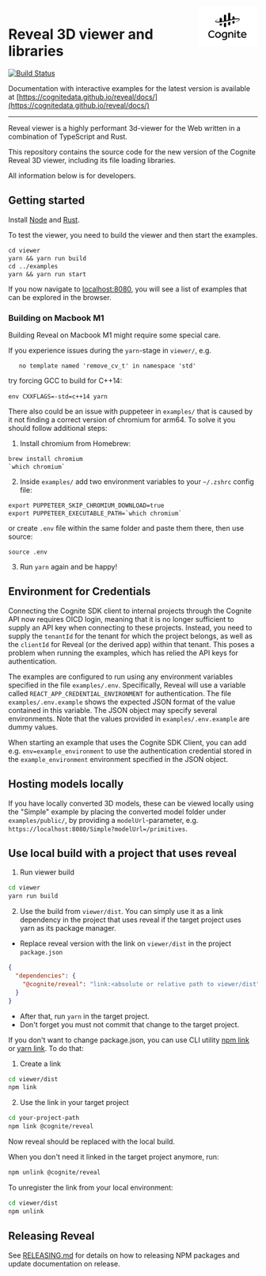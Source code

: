 <a href="https://cognite.com/">
<picture>
  <source media="(prefers-color-scheme: dark)" srcset="./cognite_logo_dark.png">
  <img src="./cognite_logo.png" alt="Cognite logo" title="Cognite" align="right" height="80" />
</picture>
</a>

# Reveal 3D viewer and libraries

[![Build Status](https://github.com/cognitedata/reveal/actions/workflows/ci.yml/badge.svg
)](https://github.com/cognitedata/reveal/actions/workflows/ci.yml)

Documentation with interactive examples for the latest version is available at [https://cognitedata.github.io/reveal/docs/](https://cognitedata.github.io/reveal/docs/)

---

Reveal viewer is a highly performant 3d-viewer for the Web written in a combination of TypeScript and Rust.

This repository contains the source code for the new version of the Cognite Reveal 3D viewer,
including its file loading libraries.

All information below is for developers.

## Getting started

Install [Node](https://nodejs.org/en/download/) and [Rust](https://doc.rust-lang.org/cargo/getting-started/installation.html).

To test the viewer, you need to build the viewer and then start the examples. 

```
cd viewer
yarn && yarn run build
cd ../examples
yarn && yarn run start
```

If you now navigate to [localhost:8080](https://localhost:8080), you will see a list of examples
that can be explored in the browser.

### Building on Macbook M1

Building Reveal on Macbook M1 might require some special care.

If you experience issues during the `yarn`-stage in `viewer/`, e.g.
```
   no template named 'remove_cv_t' in namespace 'std'
```
try forcing GCC to build for C++14:

`env CXXFLAGS=-std=c++14 yarn`

There also could be an issue with puppeteer in `examples/` that is caused by it not finding a correct version of chromium for arm64. To solve it you should follow additional steps:

1. Install chromium from Homebrew: 
```
brew install chromium
`which chromium`
```

2. Inside `examples/` add two environment variables to your `~/.zshrc` config file:
```
export PUPPETEER_SKIP_CHROMIUM_DOWNLOAD=true
export PUPPETEER_EXECUTABLE_PATH=`which chromium`
```
or create `.env` file within the same folder and paste them there, then use source:
```
source .env
```
3. Run `yarn` again and be happy!

## Environment for Credentials

Connecting the Cognite SDK client to internal projects through the Cognite API now requires OICD login, meaning that it is no longer sufficient to supply an API key when connecting to these projects. Instead, you need to supply the `tenantId` for the tenant for which the project belongs, as well as the `clientId` for Reveal (or the derived app) within that tenant. This poses a problem when running the examples, which has relied the API keys for authentication.

The examples are configured to run using any environment variables specified in the file `examples/.env`. Specifically, Reveal will use a variable called `REACT_APP_CREDENTIAL_ENVIRONMENT` for authentication. The file `examples/.env.example` shows the expected JSON format of the value contained in this variable. The JSON object may specify several environments. Note that the values provided in `examples/.env.example` are dummy values.

When starting an example that uses the Cognite SDK Client, you can add e.g. `env=example_environment` to use the authentication credential stored in the `example_environment` environment specified in the JSON object.

## Hosting models locally

If you have locally converted 3D models, these can be viewed locally using the "Simple" example by
placing the converted model folder under `examples/public/`, by providing a `modelUrl`-parameter, e.g.
`https://localhost:8080/Simple?modelUrl=/primitives`.

## Use local build with a project that uses reveal

1. Run viewer build

```bash
cd viewer
yarn run build
```

2. Use the build from `viewer/dist`. 
You can simply use it as a link dependency in the project that uses reveal if 
the target project uses yarn as its package manager.

  * Replace reveal version with the link on `viewer/dist` in the project `package.json`
```json
{
  "dependencies": {
    "@cognite/reveal": "link:<absolute or relative path to viewer/dist"
  }
}
```
  * After that, run `yarn` in the target project.
  * Don't forget you must not commit that change to the target project.
    
If you don't want to change package.json, you can use CLI utility [npm link](https://docs.npmjs.com/cli/link)
or [yarn link](https://classic.yarnpkg.com/en/docs/cli/link/). To do that:

1. Create a link

```bash
cd viewer/dist
npm link
``` 

2. Use the link in your target project

```bash
cd your-project-path
npm link @cognite/reveal
```

Now reveal should be replaced with the local build. 

When you don't need it linked in the target project anymore, run:

```bash
npm unlink @cognite/reveal
```

To unregister the link from your local environment:

```bash
cd viewer/dist
npm unlink
```

## Releasing Reveal

See [RELEASING.md](RELEASING.md) for details on how to releasing NPM packages and update
documentation on release.
